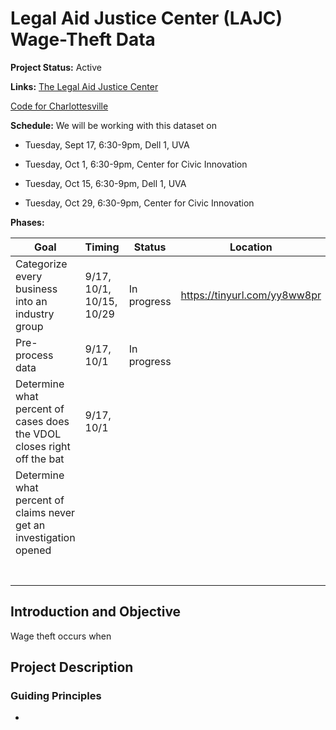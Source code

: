 # Legal Aid Justice Center (LAJC) Wage-Theft Data

**Project Status:** Active

**Links:**
[The Legal Aid Justice Center](justice4all.org)

[Code for Charlottesville](codeforcharlottesville.org)

**Schedule:** We will be working with this dataset on

* Tuesday, Sept 17, 6:30-9pm, Dell 1, UVA

* Tuesday, Oct 1, 6:30-9pm, Center for Civic Innovation 

* Tuesday, Oct 15, 6:30-9pm, Dell 1, UVA

* Tuesday, Oct 29, 6:30-9pm, Center for Civic Innovation 

**Phases:**

| Goal                                                                    | Timing                   | Status      | Location                     |
|-------------------------------------------------------------------------|--------------------------|-------------|------------------------------|
| Categorize every business into an industry group                        | 9/17, 10/1, 10/15, 10/29 | In progress | https://tinyurl.com/yy8ww8pr |
| Pre-process data                                                        | 9/17, 10/1               | In progress |                              |
| Determine what percent of cases does the VDOL closes right off the bat  | 9/17, 10/1               |             |                              |
| Determine what percent of claims never get an investigation opened      |                          |             |                              |
|                                                                         |                          |             |                              |
|                                                                         |                          |             |                              |
|                                                                         |                          |             |                              |
|                                                                         |                          |             |                              |
|                                                                         |                          |             |                              |
|                                                                         |                          |             |                              |
|                                                                         |                          |             |                              |

## Introduction and Objective
Wage theft occurs when

## Project Description

### Guiding Principles

* 
